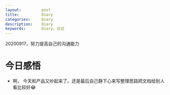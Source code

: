 ```yaml
---
layout:     	post
title:      	Diary
categories: 	Diary
description:   	Diary
keywords: 		Diary，日记 
---
```


20200917，努力提高自己的沟通能力

# 今日感悟

- 啊， 今天和产品又吵起来了。还是最后自己静下心来写整理思路把文档给别人看比较好😂

  


